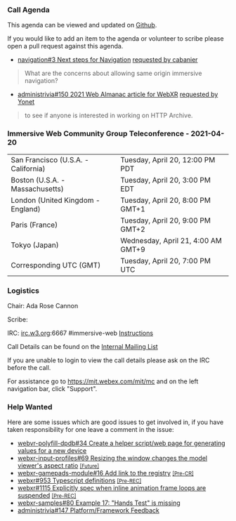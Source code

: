 ### Call Agenda

This agenda can be viewed and updated on [Github](https://github.com/immersive-web/administrivia/blob/main/meetings/cg/2021-04-20-Immersive_Web_Community_Group_Teleconference-agenda.md).

If you would like to add an item to the agenda or volunteer to scribe please open a pull request against this agenda.

* [navigation#3 Next steps for Navigation](https://github.com/immersive-web/navigation/issues/3) [requested by cabanier](https://github.com/immersive-web/navigation/issues/3#issuecomment-822735406)
> What are the concerns about allowing same origin immersive navigation?

* [administrivia#150 2021 Web Almanac article for WebXR](https://github.com/immersive-web/administrivia/issues/150) [requested by Yonet](https://github.com/immersive-web/administrivia/issues/150#issuecomment-822955730)
> to see if anyone is interested in working on HTTP Archive.

### Immersive Web Community Group Teleconference - 2021-04-20

<table>
<tr><td> San Francisco (U.S.A. - California) <td> Tuesday, April 20, 12:00 PM PDT
<tr><td> Boston (U.S.A. - Massachusetts) <td> Tuesday, April 20, 3:00 PM EDT
<tr><td> London (United Kingdom - England) <td> Tuesday, April 20, 8:00 PM GMT+1
<tr><td> Paris (France) <td> Tuesday, April 20, 9:00 PM GMT+2
<tr><td> Tokyo (Japan) <td> Wednesday, April 21, 4:00 AM GMT+9
<tr><td> Corresponding UTC (GMT) <td> Tuesday, April 20, 7:00 PM UTC
</table>

### Logistics

Chair: Ada Rose Cannon

Scribe:

IRC: [irc.w3.org](http://irc.w3.org/):6667 #immersive-web [Instructions](https://github.com/immersive-web/administrivia/blob/main/IRC.md)

Call Details can be found on the [Internal Mailing List](https://lists.w3.org/Archives/Member/internal-immersive-web/2019Feb/0002.html)

If you are unable to login to view the call details please ask on the IRC before the call.

For assistance go to https://mit.webex.com/mit/mc  and on the left navigation bar, click "Support".

### Help Wanted

Here are some issues which are good issues to get involved in, if you have taken responsibility for one leave a comment in the issue:

- [webvr-polyfill-dpdb#34 Create a helper script/web page for generating values for a new device](https://github.com/immersive-web/webvr-polyfill-dpdb/issues/34)
- [webxr-input-profiles#69 Resizing the window changes the model viewer's aspect ratio](https://github.com/immersive-web/webxr-input-profiles/issues/69) [<small>[Future]</small>](https://api.github.com/repos/immersive-web/webxr-input-profiles/milestones/4)
- [webxr-gamepads-module#16 Add link to the registry](https://github.com/immersive-web/webxr-gamepads-module/issues/16) [<small>[Pre-CR]</small>](https://api.github.com/repos/immersive-web/webxr-gamepads-module/milestones/1)
- [webxr#953 Typescript definitions](https://github.com/immersive-web/webxr/issues/953) [<small>[Pre-REC]</small>](https://api.github.com/repos/immersive-web/webxr/milestones/16)
- [webxr#1115 Explicitly spec when inline animation frame loops are suspended](https://github.com/immersive-web/webxr/issues/1115) [<small>[Pre-REC]</small>](https://api.github.com/repos/immersive-web/webxr/milestones/16)
- [webxr-samples#80 Example 17: "Hands Test" is missing](https://github.com/immersive-web/webxr-samples/issues/80)
- [administrivia#147 Platform/Framework Feedback](https://github.com/immersive-web/administrivia/issues/147)


              
